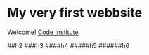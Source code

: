 # My very first webbsite

Welcome!
[Code Institute](http://codeinstitute.net)

##h2
###h3
####h4
#####h5
######h6